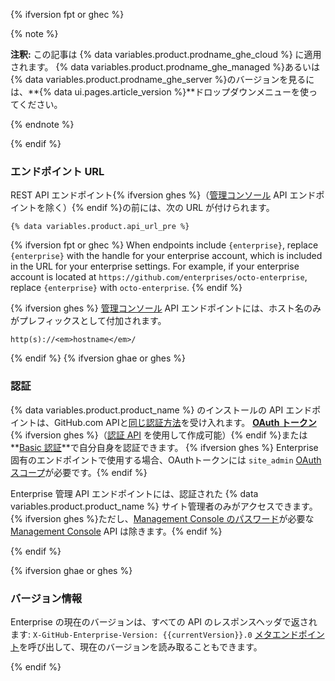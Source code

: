 {% ifversion fpt or ghec %}

{% note %}

**注釈:** この記事は {% data variables.product.prodname_ghe_cloud %} に適用されます。 {% data variables.product.prodname_ghe_managed %}あるいは{% data variables.product.prodname_ghe_server %}のバージョンを見るには、**{% data ui.pages.article_version %}**ドロップダウンメニューを使ってください。

{% endnote %}

{% endif %}

### エンドポイント URL

REST API エンドポイント{% ifversion ghes %}（[管理コンソール](#management-console) API エンドポイントを除く）{% endif %}の前には、次の URL が付けられます。

```shell
{% data variables.product.api_url_pre %}
```

{% ifversion fpt or ghec %}
When endpoints include `{enterprise}`, replace `{enterprise}` with the handle for your enterprise account, which is included in the URL for your enterprise settings. For example, if your enterprise account is located at `https://github.com/enterprises/octo-enterprise`, replace `{enterprise}` with `octo-enterprise`.
{% endif %}

{% ifversion ghes %}
[管理コンソール](#management-console) API エンドポイントには、ホスト名のみがプレフィックスとして付加されます。

```shell
http(s)://<em>hostname</em>/
```
{% endif %}
{% ifversion ghae or ghes %}
### 認証

{% data variables.product.product_name %} のインストールの API エンドポイントは、GitHub.com APIと[同じ認証方法](/rest/overview/resources-in-the-rest-api#authentication)を受け入れます。 **[OAuth トークン](/apps/building-integrations/setting-up-and-registering-oauth-apps/)**{% ifversion ghes %}（[認証 API](/rest/reference/oauth-authorizations#create-a-new-authorization) を使用して作成可能）{% endif %}または **[Basic 認証](/rest/overview/resources-in-the-rest-api#basic-authentication)**で自分自身を認証できます。 {% ifversion ghes %} Enterprise 固有のエンドポイントで使用する場合、OAuthトークンには `site_admin` [OAuth スコープ](/developers/apps/scopes-for-oauth-apps#available-scopes)が必要です。{% endif %}

Enterprise 管理 API エンドポイントには、認証された {% data variables.product.product_name %} サイト管理者のみがアクセスできます。{% ifversion ghes %}ただし、[Management Console のパスワード](/enterprise/admin/articles/accessing-the-management-console/)が必要な [Management Console](#management-console) API は除きます。{% endif %}

{% endif %}

{% ifversion ghae or ghes %}
### バージョン情報

Enterprise の現在のバージョンは、すべての API のレスポンスヘッダで返されます: `X-GitHub-Enterprise-Version: {{currentVersion}}.0` [メタエンドポイント](/rest/reference/meta/)を呼び出して、現在のバージョンを読み取ることもできます。

{% endif %}